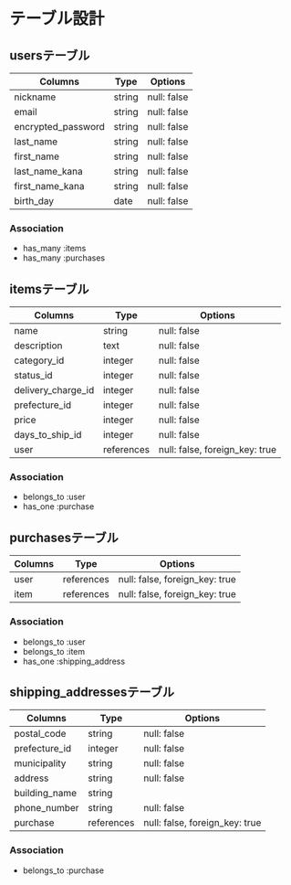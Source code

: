 # テーブル設計

## usersテーブル
| Columns                | Type    | Options     |
| ---------------------- | ------- | ----------- |
| nickname               | string  | null: false |
| email                  | string  | null: false |
| encrypted_password     | string  | null: false |
| last_name              | string  | null: false |
| first_name             | string  | null: false |
| last_name_kana         | string  | null: false |
| first_name_kana        | string  | null: false |
| birth_day              | date    | null: false |

### Association
- has_many :items
- has_many :purchases

## itemsテーブル
| Columns            | Type       | Options                        |
| ------------------ | ---------- | ------------------------------ |
| name               | string     | null: false                    |
| description        | text       | null: false                    |
| category_id        | integer    | null: false                    |
| status_id          | integer    | null: false                    |
| delivery_charge_id | integer    | null: false                    |
| prefecture_id      | integer    | null: false                    |
| price              | integer    | null: false                    |
| days_to_ship_id    | integer    | null: false                    |
| user               | references | null: false, foreign_key: true |

### Association
- belongs_to :user
- has_one :purchase

## purchasesテーブル
| Columns          | Type       | Options                        |
| ---------------- | ---------- | ------------------------------ |
| user             | references | null: false, foreign_key: true |
| item             | references | null: false, foreign_key: true |

### Association
- belongs_to :user
- belongs_to :item
- has_one :shipping_address

## shipping_addressesテーブル
| Columns        | Type       | Options                        |
| -------------- | ---------- | ------------------------------ |
| postal_code    | string     | null: false                    |
| prefecture_id  | integer    | null: false                    |
| municipality   | string     | null: false                    |
| address        | string     | null: false                    |
| building_name  | string     |                                |
| phone_number   | string     | null: false                    |
| purchase       | references | null: false, foreign_key: true |

### Association
- belongs_to :purchase